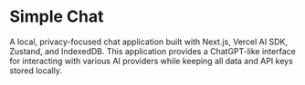 # Simple Chat

A local, privacy-focused chat application built with Next.js, Vercel AI SDK, Zustand, and IndexedDB. This application provides a ChatGPT-like interface for interacting with various AI providers while keeping all data and API keys stored locally.
